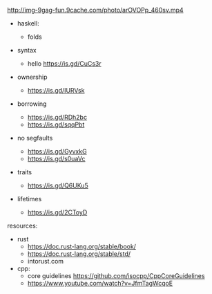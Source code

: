 http://img-9gag-fun.9cache.com/photo/arOVOPp_460sv.mp4

* haskell:
    * folds

* syntax
    * hello https://is.gd/CuCs3r
* ownership
    * https://is.gd/IURVsk
* borrowing
    * https://is.gd/RDh2bc
    * https://is.gd/sqqPbt
* no segfaults
    * https://is.gd/GyvxkG
    * https://is.gd/s0uaVc
* traits
    * https://is.gd/Q6UKu5
* lifetimes
    * https://is.gd/2CToyD

resources:
* rust
    * https://doc.rust-lang.org/stable/book/
    * https://doc.rust-lang.org/stable/std/
    * intorust.com
* cpp:
    * core guidelines https://github.com/isocpp/CppCoreGuidelines
    * https://www.youtube.com/watch?v=JfmTagWcqoE
